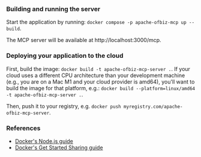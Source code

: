 ### Building and running the server

Start the application by running:
`docker compose -p apache-ofbiz-mcp up --build`.

The MCP server will be available at http://localhost:3000/mcp.

### Deploying your application to the cloud

First, build the image: `docker build -t apache-ofbiz-mcp-server .`.
If your cloud uses a different CPU architecture than your development
machine (e.g., you are on a Mac M1 and your cloud provider is amd64),
you'll want to build the image for that platform, e.g.:
`docker build --platform=linux/amd64 -t apache-ofbiz-mcp-server .`.

Then, push it to your registry, e.g. `docker push myregistry.com/apache-ofbiz-mcp-server`.

### References
* [Docker's Node.js guide](https://docs.docker.com/language/nodejs/)
* [Docker's Get Started Sharing guide](https://docs.docker.com/go/get-started-sharing/)
